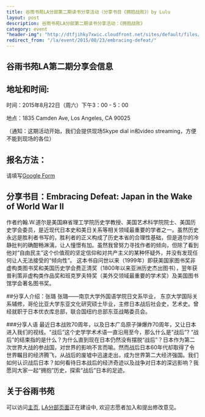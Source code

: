 ```yaml
---
title: 谷雨书苑LA分部第二期读书分享活动（分享书目《拥抱战败》）by Lulu
layout: post 
description: 谷雨书苑LA分部第二期读书分享活动：《拥抱战败》
category: event 
"header-img": "http://dtfjihky7xwic.cloudfront.net/sites/default/files/Activities/la-beauty-shot.jpg"
redirect_from: "/la/event/2015/08/23/embracing-defeat/"
---
```



## 谷雨书苑LA第二期分享会信息

## 地址和时间: 

时间：2015年8月22日（周六）下午3：00 - 5：00

地点：1835 Camden Ave, Los Angeles, CA 90025

（通知：这期活动开始，我们会提供现场Skype dial in和video streaming，方便不能到现场的各位）

## 报名方法：

请填写[Google Form](https://docs.google.com/forms/d/14suzNHWbPV_q1bsK_S8U6ugRTkmVgQF-W0EY8-2yW14/viewform)


## 分享书目：Embracing Defeat: Japan in the Wake of World War Ⅱ

作者约翰.W.道尔是美国麻省理工学院历史学教授、美国艺术科学院院士、美国历史学会委员，是近现代日本史和美日关系等相关领域最重要的学者之一。虽然历史永远是胜利者书写的，胜利者的正义构成了历史本省的合理性基础，但是道尔的冷静批判的确酣畅淋漓，让人憧憬有加。虽然我曾努力寻找作者的倾向，但除了看到他对“自由民主”这个价值观的坚定信仰和对共产主义的某种怀疑外，并没有发现任何让人无法接受的“倾向性”。
这本书自问世以来（1999年）即获美国家图书奖非虚构类图书奖和美国历史学会费正清奖（1800年以来亚洲历史杰出图书），翌年获普利策非虚构类作品奖和班克罗夫特奖（美外交领域最重要的学术奖）及美国图书馆学会著名图书奖。

##分享人介绍：张璐
张璐——南京大学外国语学院日文系毕业， 东京大学国际关系辅修，哥伦比亚大学东亚文化研究硕士毕业，主修日本战后社会史，艺术史。曾经就职于日本优衣库总部，联合国纽约总部东亚战略委员会。

###分享人语 
最近日本战败70周年，以及日本广岛原子弹爆炸70周年，又让日本进入我们的视线。“战后”这个史学学术术语一直沿用至今，那么什么是“战后”? “战后”的结束指的是什么？为什么直到现在日本仍然没有摆脱“战后”？日本作为第二次世界大战的参战国，对世界的影响不言而喻。然而战后日本60年代却取得了令世界瞩目的经济腾飞，从战后的废墟中迅速走出，成为世界第二大经济强国。我们如何认识战后日本？如何看待日本战后的经济奇迹以及战争对日本的深远影响？我愿同大家一起“拥抱”历史，探索“战后”日本的足迹。

## 关于谷雨书苑

可以访问[主页](http://www.valleyrain.org), [LA分部页面](http://www.valleyrain.org/la)正在建设中, 欢迎志愿者加入和提出修改意见。

